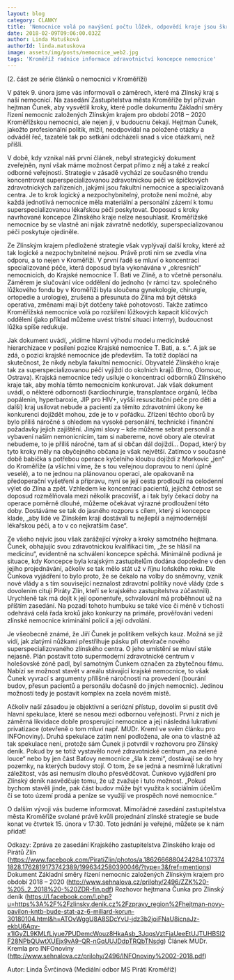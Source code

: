 ```yaml
---
layout: blog
category: CLANKY
title: 'Nemocnice volá po navýšení počtu lůžek, odpovědí kraje jsou škrty a slučování (2. část)'
date: 2018-02-09T09:06:00.032Z
author: Linda Matušková
authorId: linda.matuskova
image: assets/img/posts/nemocnice_web2.jpg
tags: 'Kroměříž radnice informace zdravotnictví koncepce nemocnice'
---
```


(2. část ze série článků o nemocnici v Kroměříži)


V pátek 9. února jsme vás informovali o záměrech, které má Zlínský kraj s naší nemocnicí. Na zasedání Zastupitelstva města Kroměříže byl přizván hejtman Čunek, aby vysvětlil kroky, které podle dokumentu Základní směry řízení nemocnic založených Zlínským krajem pro období 2018 – 2020 Kroměřížskou nemocnici, ale nejen ji, v budoucnu čekají. Hejtman Čunek, jakožto profesionální politik, mlžil, neodpovídal na položené otázky a odváděl řeč, tazatelé tak po setkání odcházeli snad s více otázkami, než přišli.

V době, kdy vznikal náš první článek, nebyl strategický dokument zveřejněn, nyní však máme možnost čerpat přímo z něj a také z reakcí odborné veřejnosti. Strategie v zásadě vychází ze současného trendu koncentrovat superspecializovanou zdravotnickou péči ve špičkových zdravotnických zařízeních, jakými jsou fakultní nemocnice a specializovaná centra. Je to krok logický a nezpochybnitelný, protože není možné, aby každá jednotlivá nemocnice měla materiální a personální zázemí k tomu superspecializovanou lékařskou péči poskytovat. Doposud s kroky navrhované koncepce Zlínského kraje nelze nesouhlasit. Kroměřížské nemocnice by se vlastně ani nijak závratně nedotkly, superspecializovanou péči poskytuje ojediněle.

Ze Zlínským krajem předložené strategie však vyplývají další kroky, které až tak logické a nezpochybnitelné nejsou. Právě proti nim se zvedla vlna odporu, a to nejen v Kroměříži. V první řadě se mluví o koncentraci specializované péče, která doposud byla vykonávána v „okresních“ nemocnicích, do Krajské nemocnice T. Bati ve Zlíně, a to včetně personálu. Záměrem je slučování více oddělení do jednoho (v rámci tzv. společného lůžkového fondu by v Kroměříži byla sloučena gynekologie, chirurgie, ortopedie a urologie), zrušena a přesunuta do Zlína má být dětská operativa, změnami mají být dotčeny také pohotovosti. Takže zatímco Kroměřížská nemocnice volá po rozšíření lůžkových kapacit klíčových oddělení (jako příklad můžeme uvést tristní situaci interny), budoucnost lůžka spíše redukuje.

Jak dokument uvádí, „vidíme hlavní výhodu modelu medicínské hierarchizace v posílení pozice Krajské nemocnice T. Bati, a. s.“. A jak se zdá, o pozici krajské nemocnice jde především. Ta totiž doplácí na skutečnost, že nikdy nebyla fakultní nemocnicí. Obyvatelé Zlínského kraje tak za superspecializovanou péčí vyjíždí do okolních krajů (Brno, Olomouc, Ostrava). Krajská nemocnice tedy usiluje o koncentraci odborníků Zlínského kraje tak, aby mohla těmto nemocnicím konkurovat. Jak však dokument uvádí, o některé odbornosti (kardiochirurgie, transplantace orgánů, léčba popálenin, hyperbaroxie, JIP pro HIV+, vyšší resuscitační péče pro děti a další) kraj usilovat nebude a pacienti za těmito zdravotními úkony ke konkurenci dojíždět mohou, zde je to v pořádku. Zřízení těchto oborů by bylo příliš náročné s ohledem na vysoké personální, technické i finanční požadavky jejich zajištění. Jinými slovy – kde můžeme sebrat personál a vybavení našim nemonicnicím, tam si nabereme, nové obory ale otevírat nebudeme, to je příliš náročné, tam ať si občan dál dojíždí…
Dopad, který by tyto kroky měly na obyčejného občana je však největší. Zatímco v současné době babička s potřebou operace kyčelního kloubu dojíždí z Morkovic „jen“ do Kroměříže (a všichni víme, že s tou veřejnou dopravou to není úplně veselé), a to ne jednou na plánovanou operaci, ale opakovaně na předoperační vyšetření a přípravu, nyní se její cesta prodlouží na celodenní výlet do Zlína a zpět. Vzhledem ke koncentraci pacientů, jejichž četnost se doposud rozmělňovala mezi několik pracovišť, a i tak byly čekací doby na operace poměrně dlouhé, můžeme očekávat výrazné prodloužení této doby. Dostáváme se tak do jasného rozporu s cílem, který si koncepce klade, „aby lidé ve Zlínském kraji dostávali tu nejlepší a nejmodernější lékařskou péči, a to v co nejkratším čase“.

Ze všeho nejvíc jsou však zarážející výroky a kroky samotného hejtmana. Čunek, obhajujíc svou zdravotnickou kvalifikaci tím, „že se hlásil na medicínu“, evidentně na schválení koncepce spěchá. Minimálně podivná je situace, kdy Koncepce byla krajským zastupitelům dodána dopoledne v den jejího projednávání, ačkoliv se tak mělo stát už v říjnu loňského roku. Dle Čunkova vyjádření to bylo proto, že se čekalo na volby do sněmovny, vznik nové vlády a s tím související neznalost zdravotní politiky nové vlády (zde s dovolením cituji Piráty Zlín, kteří se krajského zastupitelstva zúčastnili). Urychleně tak má dojít k její oponentuře, schvalování má proběhnout už na příštím zasedání. Na pozadí tohoto humbuku se také více či méně v tichosti odehrává celá řada kroků jako konkurzy na primáře, prověřování vedení zlínské nemocnice kriminální policií a její odvolání.

Je všeobecně známé, že Jiří Čunek je politikem velkých kauz. Možná se již vidí, jak zlatými nůžkami přestřihuje pásku při otevírače nového superspecializovaného zlínského centra. O jeho umístění se mluví stále nejasně. Plán postavit toto supermoderní zdravotnické centrum v holešovské zóně padl, byl samotným Čunkem označen za zbytečnou fámu. Nabízí se možnost stavět v areálu stávající krajské nemocnice, to však Čunek vyvrací s argumenty přílišné náročnosti na provedení (bourání budov, přesun pacientů a personálu dočasně do jiných nemocnic). Jedinou možností tedy je postavit komplex na zcela novém místě.

Ačkoliv naší zásadou je objektivní a seriózní přístup, dovolím si pustit dvě hlavní spekulace, které se nesou mezi odbornou veřejností. První z nich je záměrná likvidace dobře prosperující nemocnice a její následná lukrativní privatizace (otevřeně o tom mluví např. MUDr. Kreml ve svém článku pro INFOnoviny). Druhá spekulace zatím není podložena, ale ona to vlastně až tak spekulace není, protože sám Čunek ji potvrdil v rozhovoru pro Zlínský deník. Pokud by se totiž vystavělo nové zdravotnické centrum „na zelené louce“ nebo by jen část Baťovy nemocnice „šla k zemi“, dostávají se do hry pozemky, na kterých budovy stojí. O tom, že se jedná a nesmírně lukrativní záležitost, vás asi nemusím dlouho přesvědčovat. Čunkovo vyjádření pro Zlínský deník nasvědčuje tomu, že už zvažuje i tuto možnost. „Pokud bychom stavěli jinde, pak část budov může být využita k sociálním účelům či se toto území prodá a peníze se využijí ve prospěch nové nemocnice.“

O dalším vývoji vás budeme informovat. Mimořádné zasedání zastupitelstva města Kroměříže svolané právě kvůli projednání zlínské strategie se bude konat ve čtvrtek 15. února v 17:30. Toto jednání je veřejné, můžete se k nám přidat!

Odkazy:
Zpráva ze zasedání Krajského zastupitelstva Zlínského kraje od Pirátů Zlín (https://www.facebook.com/PiratiZlin/photos/a.1862666880424284.1073741828.1762819173742389/1996342580390046/?type=3&fref=mentions)
Dokument Základní směry řízení nemocnic založených Zlínským krajem pro období 2018 – 2020 (http://www.sehnalova.cz/prilohy/2496/ZZK%20-%205_2_2018%20-%20ZDR-fin.pdf)
Rozhovor hejtmana Čunka pro Zlínský deník (https://l.facebook.com/l.php?u=https%3A%2F%2Fzlinsky.denik.cz%2Fzpravy_region%2Fhejtman-novy-pavilon-kntb-bude-stat-az-6-miliard-korun-30180104.html&h=ATOvWggU8A8SDcYvU-jdz3b2joiFNaU8icnaJz-ekbU6Aqv-x1IGyZL9KMLfLiyue7PUDemcWouz8HkaAsb_3JqqsVztFiaUeeEtUJTUHBSI2F28NPbQUwtXUEjx9vA9-QR-nGqUUJDdpTRQbTNsdg) 
Článek MUDr. Kremla pro INFOnoviny (http://www.sehnalova.cz/prilohy/2496/INFOnoviny%2002-2018.pdf)

Autor: Linda Švrčinová (Mediální odbor MS Piráti Kroměříž)
